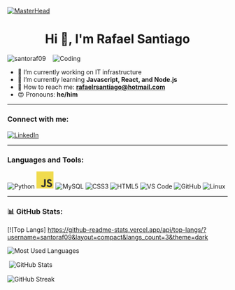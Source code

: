 [![MasterHead](https://visme.co/blog/wp-content/uploads/2019/10/animated-presentation-software-header.gif)]()

<h1 align="center">Hi 👋, I'm Rafael Santiago</h1>
<img align="right" alt="Coding" width="400" src="https://miro.medium.com/max/680/0*7Q3yvSIv_t0ioJ-Z.gif"/>

<p align="left"> <img src="https://komarev.com/ghpvc/?username=santoraf09&label=Profile%20views&color=0e75b6&style=flat" alt="santoraf09" /> </p>

- 🔬 I’m currently working on IT infrastructure  
- 🌟 I’m currently learning **Javascript, React, and Node.js**  
- 📧 How to reach me: **rafaelrsantiago@hotmail.com**  
- 😍 Pronouns: **he/him**  

---

<h3 align="left">Connect with me:</h3>
<p align="left">
<a href="https://www.linkedin.com/in/rafael-santiago11/" target="blank"><img align="center" src="https://www.vectorlogo.zone/logos/linkedin/linkedin-icon.svg" alt="LinkedIn" height="30" width="40" /></a>
</p>

---

<h3 align="left">Languages and Tools:</h3>
<p align="left">
  <img src="https://www.vectorlogo.zone/logos/python/python-icon.svg" alt="Python" width="40" height="40"/>
  <img src="https://raw.githubusercontent.com/devicons/devicon/master/icons/javascript/javascript-original.svg" alt="JavaScript" width="40" height="40"/>
  <img src="https://www.vectorlogo.zone/logos/mysql/mysql-official.svg" alt="MySQL" width="40" height="40"/>
  <img src="https://www.vectorlogo.zone/logos/w3_css/w3_css-icon.svg" alt="CSS3" width="40" height="40"/>
  <img src="https://www.vectorlogo.zone/logos/w3_html5/w3_html5-icon.svg" alt="HTML5" width="40" height="40"/>
  <img src="https://www.vectorlogo.zone/logos/visualstudio_code/visualstudio_code-icon.svg" alt="VS Code" width="40" height="40"/>
  <img src="https://www.vectorlogo.zone/logos/github/github-tile.svg" alt="GitHub" width="40" height="40"/>
  <img src="https://www.vectorlogo.zone/logos/linux/linux-icon.svg" alt="Linux" width="40" height="40"/>
</p>

---

### 📊 GitHub Stats:

[![Top Langs] https://github-readme-stats.vercel.app/api/top-langs/?username=santoraf09&layout=compact&langs_count=3&theme=dark


<p align="left">
  <img src="https://github-readme-stats.vercel.app/api/top-langs/?username=santoraf09&layout=compact&langs_count=3&theme=dark" alt="Most Used Languages"/>
</p>

<p>&nbsp;<img align="center" src="https://github-readme-stats.vercel.app/api?username=santoraf09&show_icons=true&theme=dark" alt="GitHub Stats" /></p>

<p><img align="center" src="https://github-readme-streak-stats.herokuapp.com/?user=santoraf09&theme=dark" alt="GitHub Streak" /></p>
